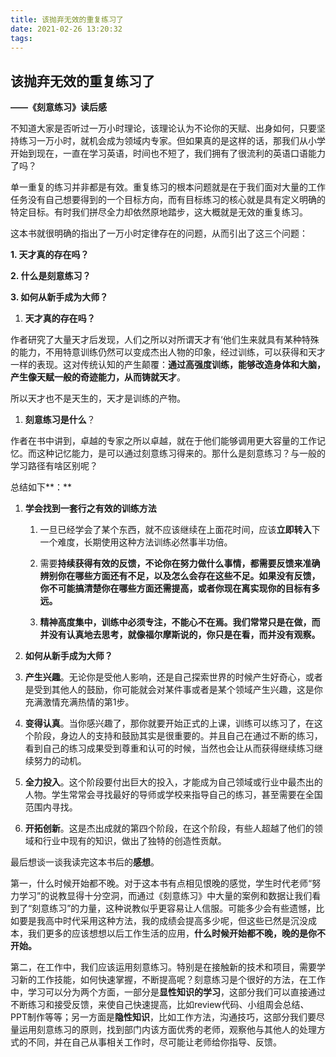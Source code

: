 ```yaml
---
title: 该抛弃无效的重复练习了
date: 2021-02-26 13:20:32
tags:
---
```

## **该抛弃无效的重复练习了**

**——《刻意练习》读后感**

不知道大家是否听过一万小时理论，该理论认为不论你的天赋、出身如何，只要坚持练习一万小时，就机会成为领域内专家。但如果真的是这样的话，那我们从小学开始到现在，一直在学习英语，时间也不短了，我们拥有了很流利的英语口语能力了吗？

单一重复的练习并非都是有效。重复练习的根本问题就是在于我们面对大量的工作任务没有自己想要得到的一个目标方向，而有目标练习的核心就是具有定义明确的特定目标。有时我们拼尽全力却依然原地踏步，这大概就是无效的重复练习。

这本书就很明确的指出了一万小时定律存在的问题，从而引出了这三个问题：

**1. 天才真的存在吗？**

**2. 什么是刻意练习？**

**3. 如何从新手成为大师？**

1.  **天才真的存在吗？**

作者研究了大量天才后发现，人们之所以对所谓天才有‘他们生来就具有某种特殊的能力，不用特意训练仍然可以变成杰出人物的印象，经过训练，可以获得和天才一样的表现。这对传统认知的产生颠覆：**通过高强度训练，能够改造身体和大脑，产生像天赋一般的奇迹能力，从而铸就天才**。

所以天才也不是天生的，天才是训练的产物。

1.  **刻意练习是什么**？

作者在书中讲到，卓越的专家之所以卓越，就在于他们能够调用更大容量的工作记忆。而这种记忆能力，是可以通过刻意练习得来的。那什么是刻意练习？与一般的学习路径有啥区别呢？

总结如下**：**

1.  **学会找到一套行之有效的训练方法**

    1.  一旦已经学会了某个东西，就不应该继续在上面花时间，应该**立即转入**下一个难度，长期使用这种方法训练必然事半功倍。

    2.  需要**持续获得有效的反馈，不论你在努力做什么事情，都需要反馈来准确辨别你在哪些方面还有不足，以及怎么会存在这些不足。如果没有反馈，你不可能搞清楚你在哪些方面还需提高，或者你现在离实现你的目标有多远。**

    3.  **精神高度集中，训练中必须专注，不能心不在焉。我们常常只是在做，而并没有认真地去思考，就像福尔摩斯说的，你只是在看，而并没有观察。**

2.  **如何从新手成为大师？**

3.  **产生兴趣**。无论你是受他人影响，还是自己探索世界的时候产生好奇心，或者是受到其他人的鼓励，你可能就会对某件事或者是某个领域产生兴趣，这是你充满激情充满热情的第1步。

4.  **变得认真**。当你感兴趣了，那你就要开始正式的上课，训练可以练习了，在这个阶段，身边人的支持和鼓励其实是很重要的。并且自己在通过不断的练习，看到自己的练习成果受到尊重和认可的时候，当然也会让从而获得继续练习继续努力的动机。

5.  **全力投入**。这个阶段要付出巨大的投入，才能成为自己领域或行业中最杰出的人物。学生常常会寻找最好的导师或学校来指导自己的练习，甚至需要在全国范围内寻找。

6.  **开拓创新**。这是杰出成就的第四个阶段，在这个阶段，有些人超越了他们的领域和行业中现有的知识，做出了独特的创造性贡献。

最后想谈一谈我读完这本书后的**感想**。

第一，什么时候开始都不晚。对于这本书有点相见恨晚的感觉，学生时代老师“努力学习”的说教显得十分空洞，而通过《刻意练习》中大量的案例和数据让我们看到了“刻意练习”的力量，这种说教似乎更容易让人信服。可能多少会有些遗憾，比如要是我高中时代采用这种方法，我的成绩会提高多少呢，但这些已然是沉没成本，我们更多的应该想想以后工作生活的应用，**什么时候开始都不晚，晚的是你不开始。**

第二，在工作中，我们应该运用刻意练习。特别是在接触新的技术和项目，需要学习新的工作技能，如何快速掌握，不断提高呢？刻意练习是个很好的方法，在工作中，学习可以分为两个方面，一部分是**显性知识的学习**，这部分我们可以直接通过不断练习和接受反馈，来使自己快速提高，比如review代码、小组周会总结、PPT制作等等；另一方面是**隐性知识**，比如工作方法，沟通技巧，这部分我们要尽量运用刻意练习的原则，找到部门内该方面优秀的老师，观察他与其他人的处理方式的不同，并在自己从事相关工作时，尽可能让老师给你指导、反馈。
